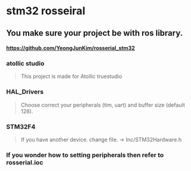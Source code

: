 # stm32 rosseiral

## You make sure your project be with ros library.

#### https://github.com/YeongJunKim/rosserial_stm32

### atollic studio
> This project is made for Atollic truestudio
### HAL_Drivers    
> Choose correct your peripherals   (tim, uart) and buffer size (default 128).

### STM32F4
> If you have another device. change file. 
> -> Inc/STM32Hardware.h 

### If you wonder how to setting peripherals then refer to rosserial.ioc